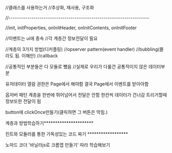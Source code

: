 //클래스를 사용하는거
//추상화, 재사용, 구조화


//--------------------------------------------------------------------

//init, initProperties, onInitHeader, onInitContents, onInitFooter


//이벤트는 ui에 종속
//각 계층간 정보전달이 필요

//계층의 3가지 방법(디커플링)
//opserver pattern(event handler)
//bubbling(몰라도 됨. 이해만)
//callback

//공통적인 부분들은 다 모듈로 뺐음
//실제로 우리가 다룰건 공통적이지 않은 데이터부분

유저데이터 열람 권한은 Page에서 해야함
결국 Page에서 이벤트를 받아야함

옵저버 패턴
계층을 한번에 뛰어넘어서 전달은 안함
한칸씩 데이터가 건너감
트리거할때 정보또한 전달이 됨

button에 clickOnce만들기(클릭하면 그 버튼은 막힘.)

계층과 방법학습하기**********************

린트와 모듈러를 통한 가독성있는 코드 짜기 ******************

노마드 코더 '바닐라js로 크롬앱 만들기' 따라 학습해보기 